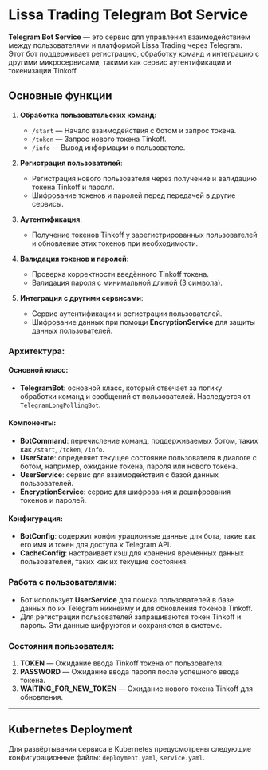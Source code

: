# Lissa Trading Telegram Bot Service

**Telegram Bot Service** — это сервис для управления взаимодействием между пользователями и платформой Lissa Trading
через Telegram. Этот бот поддерживает регистрацию, обработку команд и интеграцию с другими микросервисами, такими как
сервис аутентификации и токенизации Tinkoff.

## Основные функции

1. **Обработка пользовательских команд**:
    - `/start` — Начало взаимодействия с ботом и запрос токена.
    - `/token` — Запрос нового токена Tinkoff.
    - `/info` — Вывод информации о пользователе.

2. **Регистрация пользователей**:
    - Регистрация нового пользователя через получение и валидацию токена Tinkoff и пароля.
    - Шифрование токенов и паролей перед передачей в другие сервисы.

3. **Аутентификация**:
    - Получение токенов Tinkoff у зарегистрированных пользователей и обновление этих токенов при необходимости.

4. **Валидация токенов и паролей**:
    - Проверка корректности введённого Tinkoff токена.
    - Валидация пароля с минимальной длиной (3 символа).

5. **Интеграция с другими сервисами**:
    - Сервис аутентификации и регистрации пользователей.
    - Шифрование данных при помощи **EncryptionService** для защиты данных пользователей.

### Архитектура:

#### Основной класс:

- **TelegramBot**: основной класс, который отвечает за логику обработки команд и сообщений от пользователей. Наследуется
  от `TelegramLongPollingBot`.

#### Компоненты:

- **BotCommand**: перечисление команд, поддерживаемых ботом, таких как `/start`, `/token`, `/info`.
- **UserState**: определяет текущее состояние пользователя в диалоге с ботом, например, ожидание токена, пароля или
  нового токена.
- **UserService**: сервис для взаимодействия с базой данных пользователей.
- **EncryptionService**: сервис для шифрования и дешифрования токенов и паролей.

#### Конфигурация:

- **BotConfig**: содержит конфигурационные данные для бота, такие как его имя и токен для доступа к Telegram API.
- **CacheConfig**: настраивает кэш для хранения временных данных пользователей, таких как их текущие состояния.

### Работа с пользователями:

- Бот использует **UserService** для поиска пользователей в базе данных по их Telegram никнейму и для обновления токенов
  Tinkoff.
- Для регистрации пользователей запрашиваются токен Tinkoff и пароль. Эти данные шифруются и сохраняются в системе.

### Состояния пользователя:

1. **TOKEN** — Ожидание ввода Tinkoff токена от пользователя.
2. **PASSWORD** — Ожидание ввода пароля после успешного ввода токена.
3. **WAITING_FOR_NEW_TOKEN** — Ожидание нового токена Tinkoff для обновления.

---

## Kubernetes Deployment

Для развёртывания сервиса в Kubernetes предусмотрены следующие конфигурационные файлы:
`deployment.yaml`, `service.yaml`.